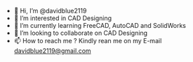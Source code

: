 - 👋 Hi, I’m @davidblue2119
- 👀 I’m interested in CAD Designing
- 🌱 I’m currently learning FreeCAD, AutoCAD and SolidWorks
- 💞️ I’m looking to collaborate on CAD Designing
- 📫 How to reach me ? Kindly rean me on my E-mail davidblue2119@gmail.com

<!---
davidblue2119/davidblue2119 is a ✨ special ✨ repository because its `README.md` (this file) appears on your GitHub profile.
You can click the Preview link to take a look at your changes.
--->
